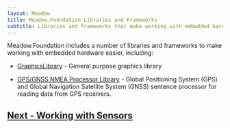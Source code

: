 ```yaml
---
layout: Meadow
title: Meadow.Foundation Libraries and Frameworks
subtitle: Libraries and frameworks that make working with embedded hardware easier.
---
```


Meadow.Foundation includes a number of libraries and frameworks to make working with embedded hardware easier, including:

* [GraphicsLibrary](/Meadow/Meadow.Foundation/Libraries_and_Frameworks/uGraphics) - General purpose graphics library 
<!-- * [TextDisplayMenu](/Meadow/Meadow.Foundation/Libraries_and_Frameworks/TextDisplayMenu/) - General purpose menuing library for text displays. -->
* [GPS/GNSS NMEA Processor Library](/Meadow/Meadow.Foundation/Libraries_and_Frameworks/Gps_Gnss_Nmea_Processor/) - Global Positioning System (GPS) and Global Navigation Satellite System (GNSS) sentence processor for reading data from GPS receivers.


## [Next - Working with Sensors](/Meadow/Meadow.Foundation/Working_with_Sensors/)